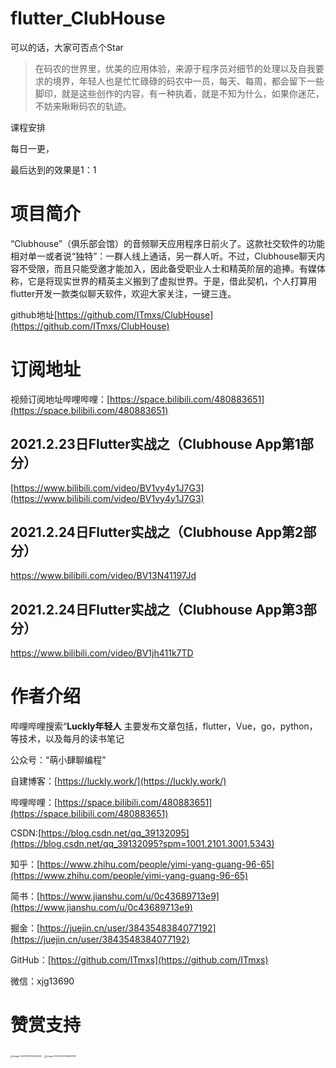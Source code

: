 # flutter_ClubHouse

可以的话，大家可否点个Star

> 在码农的世界里，优美的应用体验，来源于程序员对细节的处理以及自我要求的境界，年轻人也是忙忙碌碌的码农中一员，每天、每周，都会留下一些脚印，就是这些创作的内容，有一种执着，就是不知为什么，如果你迷茫，不妨来瞅瞅码农的轨迹。



课程安排

每日一更，

最后达到的效果是1：1

# 项目简介

“Clubhouse”（俱乐部会馆）的音频聊天应用程序日前火了。这款社交软件的功能相对单一或者说“独特”：一群人线上通话，另一群人听。不过，Clubhouse聊天内容不受限，而且只能受邀才能加入，因此备受职业人士和精英阶层的追捧。有媒体称，它是将现实世界的精英主义搬到了虚拟世界。于是，借此契机，个人打算用flutter开发一款类似聊天软件，欢迎大家关注，一键三连。

github地址[https://github.com/ITmxs/ClubHouse](https://github.com/ITmxs/ClubHouse)

# 订阅地址

视频订阅地址哔哩哔哩：[https://space.bilibili.com/480883651](https://space.bilibili.com/480883651)

## 2021.2.23日Flutter实战之（Clubhouse App第1部分）

[https://www.bilibili.com/video/BV1vy4y1J7G3](https://www.bilibili.com/video/BV1vy4y1J7G3)

## 2021.2.24日Flutter实战之（Clubhouse App第2部分）

https://www.bilibili.com/video/BV13N41197Jd
## 2021.2.24日Flutter实战之（Clubhouse App第3部分）

https://www.bilibili.com/video/BV1jh411k7TD




# 作者介绍

哔哩哔哩搜索“**Luckly年轻人** 主要发布文章包括，flutter，Vue，go，python，等技术，以及每月的读书笔记

公众号：“萌小肆聊编程”

自建博客：[https://luckly.work/](https://luckly.work/)

哔哩哔哩：[https://space.bilibili.com/480883651](https://space.bilibili.com/480883651)

CSDN:[https://blog.csdn.net/qq_39132095](https://blog.csdn.net/qq_39132095?spm=1001.2101.3001.5343)

知乎：[https://www.zhihu.com/people/yimi-yang-guang-96-65](https://www.zhihu.com/people/yimi-yang-guang-96-65)

简书：[https://www.jianshu.com/u/0c43689713e9](https://www.jianshu.com/u/0c43689713e9)

掘金：[https://juejin.cn/user/3843548384077192](https://juejin.cn/user/3843548384077192)

GitHub：[https://github.com/ITmxs](https://github.com/ITmxs)

微信：xjg13690

# 赞赏支持

<img src="https://luckly007.oss-cn-beijing.aliyuncs.com/images/20210223104234.png" alt="image-20210223104234122" style="zoom:25%;" />

<img src="https://luckly007.oss-cn-beijing.aliyuncs.com/images/20210223104256.png" alt="image-20210223104246709" style="zoom:25%;" />